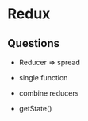 # Redux 

## Questions

- Reducer => spread
 - single function
 - combine reducers 

- getState() 

